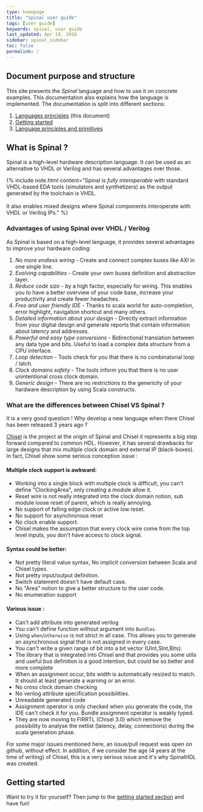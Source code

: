 ```yaml
---
type: homepage
title: "Spinal user guide"
tags: [user guide]
keywords: spinal, user guide
last_updated: Apr 19, 2016
sidebar: spinal_sidebar
toc: false
permalink: /
---
```


## Document purpose and structure
This site presents the *Spinal* language and how to use it on concrete examples. This documentation also explains how the language is implemented. The documentation is split into different sections:

1. [Languages principles](/SpinalDoc/) (this document)
1. [Getting started](/SpinalDoc/spinal_getting_started)
1. [Language principles and primitives](/SpinalDoc/spinal/core/introduction.md)

## What is Spinal ?
Spinal is a high-level hardware description language. It can be used as an alternative to VHDL or Verilog and has several advantages over those.

{% include note.html content="Spinal is *fully interoperable* with standard VHDL-based EDA tools (simulators and synthetizers) as the output generated by the toolchain is VHDL. <br/><br/>It also enables mixed designs where Spinal components interoperate with VHDL or Verilog IPs." %}

### Advantages of using Spinal over VHDL / Verilog
As Spinal is based on a high-level language, it provides several advantages to improve your hardware coding:

1. *No more endless wiring* - Create and connect complex buses like AXI in one single line.
1. *Evolving capabilities* - Create your own buses definition and abstraction layer.
1. *Reduce code size* - by a high factor, especially for wiring. This enables you to have a better overview of your code base, increase your productivity and create fewer headaches.
1. *Free and user friendly IDE* - Thanks to scala world for auto-completion, error highlight, navigation shortcut and many others.
1. *Detailed information about your design* - Directly extract information from your digital design and generate reports that contain information about latency and addresses.
1. *Powerful and easy type conversions* - Bidirectional translation between any data type and bits. Useful to load a complex data structure from a CPU interface.
1. *Loop detection* - Tools check for you that there is no combinatorial loop / latch.
1. *Clock domains safety* - The tools inform you that there is no user unintentional cross clock domain.
1. *Generic design* - There are no restrictions to the genericity of your hardware description by using Scala constructs.

### What are the differences between Chisel VS Spinal ?
It is a very good question ! Why develop a new language when there Chisel has been released 3 years ago ?

[Chisel](https://chisel.eecs.berkeley.edu/) is the project at the origin of Spinal and Chisel it represents a big step forward compared to common HDL. However, it has several drawbacks for large designs that mix multiple clock domain and external IP (black-boxes). In fact, Chisel show some serious conception issue :

#### Multiple clock support is awkward:

- Working into a single block with multiple clock is difficult, you can't define "ClockingArea", only creating a module allow it.
- Reset wire is not really integrated into the clock domain notion, sub module loose reset of parent, which is really annoying.
- No support of falling edge clock or active low reset.
- No support for asynchronous reset
- No clock enable support.
- Chisel makes the assumption that every clock wire come from the top level inputs, you don't have access to clock signal.

#### Syntax could be better:
- Not pretty literal value syntax, No implicit conversion between Scala and Chisel types.
- Not pretty input/output definition.
- Switch statement doesn't have default case.
- No "Area" notion to give a better structure to the user code.
- No enumeration support

#### Various issue :
- Can't add attribute into generated verilog
- You can't define function without argument into `Bundles`.
- Using `when`/`otherwise` is not strict in all case. This allows you to generate an asynchronous signal that is not assigned in every case.
- You can't write a given range of bit into a bit vector (UInt,SInt,Bits).
- The library that is integrated into Chisel and that provides you some utils and useful bus definition is a good intention, but could be so better and more complete
- When an assignment occur, bits width is automatically resized to match. It should at least generate a warning or an error.
- No cross clock domain checking
- No verilog attribute specification possibilities.
- Unreadable generated code
- Assignment operator is only checked when you generate the code, the IDE can't check it for you. Bundle assignment operator is weakly typed.
- They are now moving to FIRRTL (Chisel 3.0) which remove the possibility to analyse the netlist (latency, delay, connections) during the scala generation phase.

For some major issues mentioned here, an issue/pull request was open on github, without effect. In addition, if we consider the age (4 years at the time of writing) of Chisel, this is a very serious issue and it's why SpinalHDL was created.

## Getting started
Want to try it for yourself? Then jump to the [getting started section](/SpinalDoc/spinal_getting_started) and have fun!
